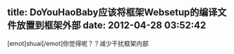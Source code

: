 title: DoYouHaoBaby应该将框架Websetup的编译文件放置到框架外部
date: 2012-04-28 03:52:42
---

[emot]shuai[/emot]你觉得呢？？减少干扰框架内部